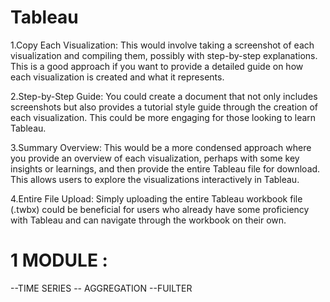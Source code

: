 # Tableau
1.Copy Each Visualization: This would involve taking a screenshot of each visualization and compiling them, possibly with step-by-step explanations. This is a good approach if you want to provide a detailed guide on how each visualization is created and what it represents.

2.Step-by-Step Guide: You could create a document that not only includes screenshots but also provides a tutorial style guide through the creation of each visualization. This could be more engaging for those looking to learn Tableau.

3.Summary Overview: This would be a more condensed approach where you provide an overview of each visualization, perhaps with some key insights or learnings, and then provide the entire Tableau file for download. This allows users to explore the visualizations interactively in Tableau.

4.Entire File Upload: Simply uploading the entire Tableau workbook file (.twbx) could be beneficial for users who already have some proficiency with Tableau and can navigate through the workbook on their own.

# 1 MODULE :
--TIME SERIES -- AGGREGATION --FUILTER
